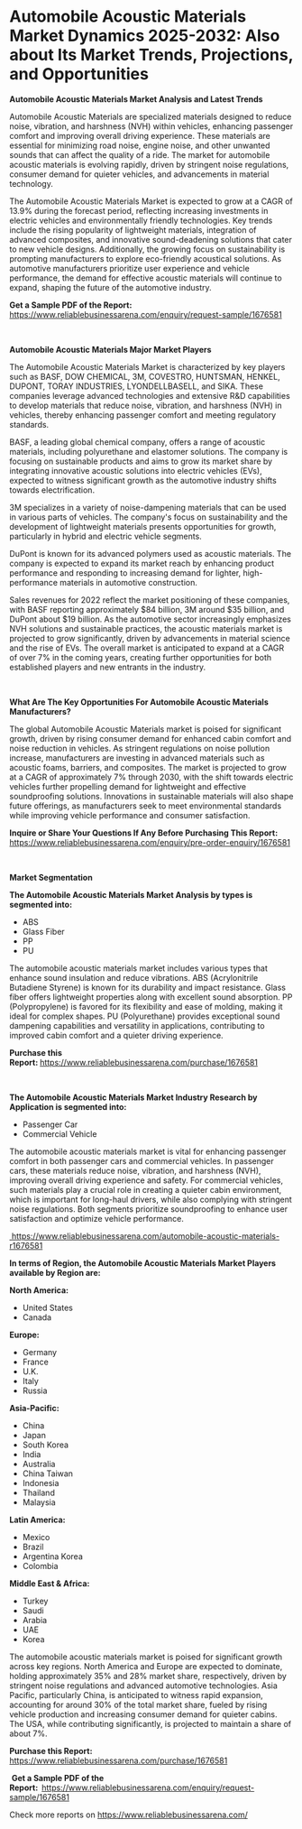 <p><h1>Automobile Acoustic Materials Market Dynamics 2025-2032: Also about Its Market Trends, Projections, and Opportunities</h1></p><p><strong>Automobile Acoustic Materials Market Analysis and Latest Trends</strong></p>
<p><p>Automobile Acoustic Materials are specialized materials designed to reduce noise, vibration, and harshness (NVH) within vehicles, enhancing passenger comfort and improving overall driving experience. These materials are essential for minimizing road noise, engine noise, and other unwanted sounds that can affect the quality of a ride. The market for automobile acoustic materials is evolving rapidly, driven by stringent noise regulations, consumer demand for quieter vehicles, and advancements in material technology.</p><p>The Automobile Acoustic Materials Market is expected to grow at a CAGR of 13.9% during the forecast period, reflecting increasing investments in electric vehicles and environmentally friendly technologies. Key trends include the rising popularity of lightweight materials, integration of advanced composites, and innovative sound-deadening solutions that cater to new vehicle designs. Additionally, the growing focus on sustainability is prompting manufacturers to explore eco-friendly acoustical solutions. As automotive manufacturers prioritize user experience and vehicle performance, the demand for effective acoustic materials will continue to expand, shaping the future of the automotive industry.</p></p>
<p><strong>Get a Sample PDF of the Report:&nbsp;</strong> <a href="https://www.reliablebusinessarena.com/enquiry/request-sample/1676581?utm_campaign=3200&utm_medium=2&utm_source=Github&utm_content=ia&utm_term=24032025&utm_id=automobile-acoustic-materials">https://www.reliablebusinessarena.com/enquiry/request-sample/1676581</a></p>
<p>&nbsp;</p>
<p><strong>Automobile Acoustic Materials Major Market Players</strong></p>
<p><p>The Automobile Acoustic Materials Market is characterized by key players such as BASF, DOW CHEMICAL, 3M, COVESTRO, HUNTSMAN, HENKEL, DUPONT, TORAY INDUSTRIES, LYONDELLBASELL, and SIKA. These companies leverage advanced technologies and extensive R&D capabilities to develop materials that reduce noise, vibration, and harshness (NVH) in vehicles, thereby enhancing passenger comfort and meeting regulatory standards.</p><p>BASF, a leading global chemical company, offers a range of acoustic materials, including polyurethane and elastomer solutions. The company is focusing on sustainable products and aims to grow its market share by integrating innovative acoustic solutions into electric vehicles (EVs), expected to witness significant growth as the automotive industry shifts towards electrification.</p><p>3M specializes in a variety of noise-dampening materials that can be used in various parts of vehicles. The company's focus on sustainability and the development of lightweight materials presents opportunities for growth, particularly in hybrid and electric vehicle segments.</p><p>DuPont is known for its advanced polymers used as acoustic materials. The company is expected to expand its market reach by enhancing product performance and responding to increasing demand for lighter, high-performance materials in automotive construction.</p><p>Sales revenues for 2022 reflect the market positioning of these companies, with BASF reporting approximately $84 billion, 3M around $35 billion, and DuPont about $19 billion. As the automotive sector increasingly emphasizes NVH solutions and sustainable practices, the acoustic materials market is projected to grow significantly, driven by advancements in material science and the rise of EVs. The overall market is anticipated to expand at a CAGR of over 7% in the coming years, creating further opportunities for both established players and new entrants in the industry.</p></p>
<p>&nbsp;</p>
<p><strong>What Are The Key Opportunities For Automobile Acoustic Materials Manufacturers?</strong></p>
<p><p>The global Automobile Acoustic Materials market is poised for significant growth, driven by rising consumer demand for enhanced cabin comfort and noise reduction in vehicles. As stringent regulations on noise pollution increase, manufacturers are investing in advanced materials such as acoustic foams, barriers, and composites. The market is projected to grow at a CAGR of approximately 7% through 2030, with the shift towards electric vehicles further propelling demand for lightweight and effective soundproofing solutions. Innovations in sustainable materials will also shape future offerings, as manufacturers seek to meet environmental standards while improving vehicle performance and consumer satisfaction.</p></p>
<p><strong>Inquire or Share Your Questions If Any Before Purchasing This Report:</strong> <a href="https://www.reliablebusinessarena.com/enquiry/pre-order-enquiry/1676581?utm_campaign=3200&utm_medium=2&utm_source=Github&utm_content=ia&utm_term=24032025&utm_id=automobile-acoustic-materials">https://www.reliablebusinessarena.com/enquiry/pre-order-enquiry/1676581</a></p>
<p>&nbsp;</p>
<p><strong>Market Segmentation</strong></p>
<p><strong>The Automobile Acoustic Materials Market Analysis by types is segmented into:</strong></p>
<p><ul><li>ABS</li><li>Glass Fiber</li><li>PP</li><li>PU</li></ul></p>
<p><p>The automobile acoustic materials market includes various types that enhance sound insulation and reduce vibrations. ABS (Acrylonitrile Butadiene Styrene) is known for its durability and impact resistance. Glass fiber offers lightweight properties along with excellent sound absorption. PP (Polypropylene) is favored for its flexibility and ease of molding, making it ideal for complex shapes. PU (Polyurethane) provides exceptional sound dampening capabilities and versatility in applications, contributing to improved cabin comfort and a quieter driving experience.</p></p>
<p><strong>Purchase this Report:&nbsp;</strong><a href="https://www.reliablebusinessarena.com/purchase/1676581?utm_campaign=3200&utm_medium=2&utm_source=Github&utm_content=ia&utm_term=24032025&utm_id=automobile-acoustic-materials">https://www.reliablebusinessarena.com/purchase/1676581</a></p>
<p>&nbsp;</p>
<p><strong>The Automobile Acoustic Materials Market Industry Research by Application is segmented into:</strong></p>
<p><ul><li>Passenger Car</li><li>Commercial Vehicle</li></ul></p>
<p><p>The automobile acoustic materials market is vital for enhancing passenger comfort in both passenger cars and commercial vehicles. In passenger cars, these materials reduce noise, vibration, and harshness (NVH), improving overall driving experience and safety. For commercial vehicles, such materials play a crucial role in creating a quieter cabin environment, which is important for long-haul drivers, while also complying with stringent noise regulations. Both segments prioritize soundproofing to enhance user satisfaction and optimize vehicle performance.</p></p>
<p><a href="https://www.reliablebusinessarena.com/automobile-acoustic-materials-r1676581?utm_campaign=3200&utm_medium=2&utm_source=Github&utm_content=ia&utm_term=24032025&utm_id=automobile-acoustic-materials">&nbsp;https://www.reliablebusinessarena.com/automobile-acoustic-materials-r1676581</a></p>
<p><strong>In terms of Region, the Automobile Acoustic Materials Market Players available by Region are:</strong></p>
<p>
    <p> <strong> North America: </strong>
        <ul>
            <li>United States</li>
            <li>Canada</li>
        </ul>
        </p> 
    <p> <strong> Europe: </strong>
        <ul>
            <li>Germany</li>
            <li>France</li>
            <li>U.K.</li>
            <li>Italy</li>
            <li>Russia</li>
        </ul>
        </p> 
    <p> <strong> Asia-Pacific: </strong>
        <ul>
            <li>China</li>
            <li>Japan</li>
            <li>South Korea</li>
            <li>India</li>
            <li>Australia</li>
            <li>China Taiwan</li>
            <li>Indonesia</li>
            <li>Thailand</li>
            <li>Malaysia</li>
        </ul>
        </p> 
    <p> <strong> Latin America: </strong>
        <ul>
            <li>Mexico</li>
            <li>Brazil</li>
            <li>Argentina Korea</li>
            <li>Colombia</li>
        </ul>
        </p> 
    <p> <strong> Middle East & Africa: </strong>
        <ul>
            <li>Turkey</li>
            <li>Saudi</li>
            <li>Arabia</li>
            <li>UAE</li>
            <li>Korea</li>
        </ul>
    </p>
    </p>
<p><p>The automobile acoustic materials market is poised for significant growth across key regions. North America and Europe are expected to dominate, holding approximately 35% and 28% market share, respectively, driven by stringent noise regulations and advanced automotive technologies. Asia Pacific, particularly China, is anticipated to witness rapid expansion, accounting for around 30% of the total market share, fueled by rising vehicle production and increasing consumer demand for quieter cabins. The USA, while contributing significantly, is projected to maintain a share of about 7%.</p></p>
<p><strong>Purchase this Report: </strong><a href="https://www.reliablebusinessarena.com/purchase/1676581?utm_campaign=3200&utm_medium=2&utm_source=Github&utm_content=ia&utm_term=24032025&utm_id=automobile-acoustic-materials">https://www.reliablebusinessarena.com/purchase/1676581</a></p>
<p>&nbsp;<strong>Get a Sample PDF of the Report:&nbsp;&nbsp;</strong><a href="https://www.reliablebusinessarena.com/enquiry/request-sample/1676581?utm_campaign=3200&utm_medium=2&utm_source=Github&utm_content=ia&utm_term=24032025&utm_id=automobile-acoustic-materials">https://www.reliablebusinessarena.com/enquiry/request-sample/1676581</a></p>
<p><strong></strong></p>
<p>Check more reports on <a href="https://www.reliablebusinessarena.com/?utm_campaign=3200&utm_medium=2&utm_source=Github&utm_content=ia&utm_term=24032025&utm_id=automobile-acoustic-materials">https://www.reliablebusinessarena.com/</a></p>